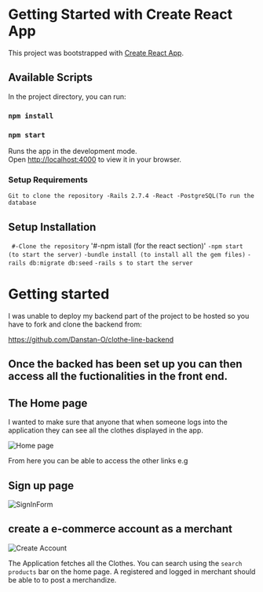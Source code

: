 # Getting Started with Create React App

This project was bootstrapped with [Create React App](https://github.com/facebook/create-react-app).

## Available Scripts

In the project directory, you can run:
### `npm install`
### `npm start`

Runs the app in the development mode.\
Open [http://localhost:4000](http://localhost:4000) to view it in your browser.



### Setup Requirements

`Git to clone the repository
-Rails 2.7.4
-React
-PostgreSQL(To run the database`

## Setup Installation

`
#-Clone the repository`
'#-npm istall (for the react section)'
`-npm start (to start the server)`
`-bundle install (to install all the gem files)`
`-rails db:migrate db:seed`
`-rails s to start the server`


# Getting started

I was unable to deploy my backend part of the project to be hosted so you have to fork and clone the backend from:

https://github.com/Danstan-O/clothe-line-backend

## Once the backed has been set up you can then access all the fuctionalities in the front end.

## The Home page
I wanted to make sure that anyone that when someone logs into the application they can see all the clothes displayed in the app.
 
![Home page](https://musical-paprenjak-8a9eb9.netlify.app/)


From here you can be able to access the other links e.g



## Sign up page

![SignInForm](https://musical-paprenjak-8a9eb9.netlify.app/sign-in)


## create a e-commerce account as a merchant

![Create Account](https://musical-paprenjak-8a9eb9.netlify.app/post-product)

The Application fetches all the Clothes. You can search using the `search products` bar on the home page.
A registered and logged in merchant should be able to to post a merchandize.